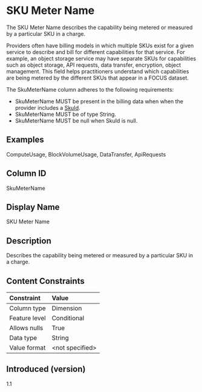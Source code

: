 # SKU Meter Name

The SKU Meter Name describes the capability being metered or measured by a particular SKU in a charge.

Providers often have billing models in which multiple SKUs exist for a given service to describe and bill for different capabilities for that service. For example, an object storage service may have separate SKUs for capabilities such as object storage, API requests, data transfer, encryption, object management. This field helps practitioners understand which capabilities are being metered by the different SKUs that appear in a FOCUS dataset.

The SkuMeterName column adheres to the following requirements:

* SkuMeterName MUST be present in the billing data when when the provider includes a [SkuId](#skuid).
* SkuMeterName MUST be of type String.
* SkuMeterName MUST be null when SkuId is null.

## Examples

ComputeUsage, BlockVolumeUsage, DataTransfer, ApiRequests

## Column ID

SkuMeterName

## Display Name

SKU Meter Name

## Description

Describes the capability being metered or measured by a particular SKU in a charge.

## Content Constraints

|    Constraint   |      Value       |
|:----------------|:-----------------|
| Column type     | Dimension        |
| Feature level   | Conditional      |
| Allows nulls    | True             |
| Data type       | String           |
| Value format    | \<not specified> |

## Introduced (version)

1.1
